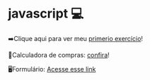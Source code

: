 # javascript 💻

<p>➡️Clique aqui para ver meu <a href="https://suzanadossantos.github.io/javascript/calculadora-idade/">primerio exercício</a>!</p>
<p>🛒Calculadora de compras: <a href="https://suzanadossantos.github.io/javascript/calculando-compras/">confira</a>!</p>
<p>🖥️Formulário: <a href="https://suzanadossantos.github.io/javascript/formulario/">Acesse esse link</a></p>
